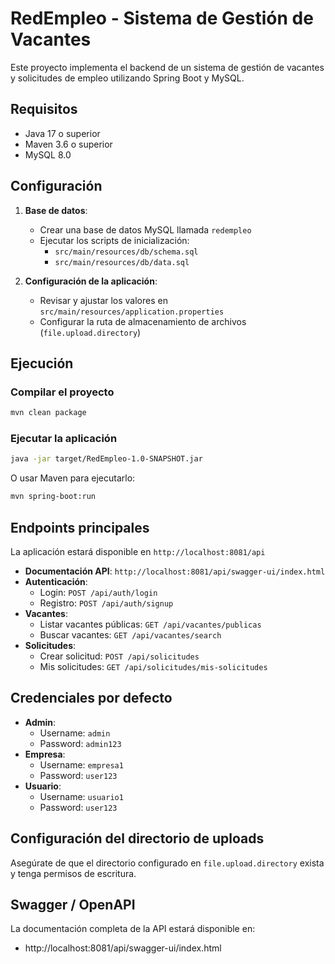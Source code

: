 # RedEmpleo - Sistema de Gestión de Vacantes

Este proyecto implementa el backend de un sistema de gestión de vacantes y solicitudes de empleo utilizando Spring Boot y MySQL.

## Requisitos

- Java 17 o superior
- Maven 3.6 o superior
- MySQL 8.0

## Configuración

1. **Base de datos**:
    - Crear una base de datos MySQL llamada `redempleo`
    - Ejecutar los scripts de inicialización:
        - `src/main/resources/db/schema.sql`
        - `src/main/resources/db/data.sql`

2. **Configuración de la aplicación**:
    - Revisar y ajustar los valores en `src/main/resources/application.properties`
    - Configurar la ruta de almacenamiento de archivos (`file.upload.directory`)

## Ejecución

### Compilar el proyecto
```bash
mvn clean package
```

### Ejecutar la aplicación
```bash
java -jar target/RedEmpleo-1.0-SNAPSHOT.jar
```

O usar Maven para ejecutarlo:
```bash
mvn spring-boot:run
```

## Endpoints principales

La aplicación estará disponible en `http://localhost:8081/api`

- **Documentación API**: `http://localhost:8081/api/swagger-ui/index.html`
- **Autenticación**:
    - Login: `POST /api/auth/login`
    - Registro: `POST /api/auth/signup`
- **Vacantes**:
    - Listar vacantes públicas: `GET /api/vacantes/publicas`
    - Buscar vacantes: `GET /api/vacantes/search`
- **Solicitudes**:
    - Crear solicitud: `POST /api/solicitudes`
    - Mis solicitudes: `GET /api/solicitudes/mis-solicitudes`

## Credenciales por defecto

- **Admin**:
    - Username: `admin`
    - Password: `admin123`
- **Empresa**:
    - Username: `empresa1`
    - Password: `user123`
- **Usuario**:
    - Username: `usuario1`
    - Password: `user123`

## Configuración del directorio de uploads

Asegúrate de que el directorio configurado en `file.upload.directory` exista y tenga permisos de escritura.

## Swagger / OpenAPI

La documentación completa de la API estará disponible en:

- http://localhost:8081/api/swagger-ui/index.html